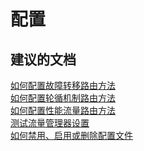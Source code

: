<properties
    pageTitle="配置"
    description="配置"
    service="microsoft.network"
    resource="trafficmanagerprofiles"
    authors="aashu"
    displayOrder=""
    selfHelpType="generic"
    supportTopicIds="32336436"
    resourceTags=""
    productPesIds="15400"
    cloudEnvironments="public"
/>


# 配置

## **建议的文档**
[如何配置故障转移路由方法](https://azure.microsoft.com/documentation/articles/traffic-manager-configure-failover-routing-method/)<br>
[如何配置轮循机制路由方法](https://azure.microsoft.com/documentation/articles/traffic-manager-configure-round-robin-routing-method/)<br>
[如何配置性能流量路由方法](https://azure.microsoft.com/documentation/articles/traffic-manager-configure-performance-routing-method/)<br>
[测试流量管理器设置](https://azure.microsoft.com/documentation/articles/traffic-manager-testing-settings/)<br>
[如何禁用、启用或删除配置文件](https://azure.microsoft.com/documentation/articles/disable-enable-or-delete-a-profile/)



<!--HONumber=Jul16_HO4-->


